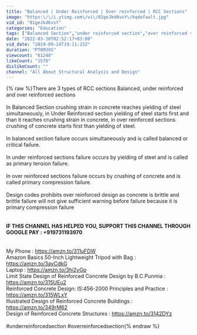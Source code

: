 ```yaml
---
title: "Balanced | Under Reinforced | Over reinforced | RCC Sections"
image: "https:\/\/i.ytimg.com\/vi\/81geJkd6vsY\/hqdefault.jpg"
vid_id: "81geJkd6vsY"
categories: "Education"
tags: ["Balanced Section","under reinforced section","over reinforced section"]
date: "2022-03-30T02:52:17+03:00"
vid_date: "2019-09-14T19:11:15Z"
duration: "PT8M39S"
viewcount: "61248"
likeCount: "1578"
dislikeCount: ""
channel: "All About Structural Analysis and Design"
---
```

{% raw %}There are 3 types of RCC sections Balanced, under reinforced and over reinforced sections<br /><br />In Balanced Section crushing strain in concrete reaches yielding of steel simultaneously, in Under Reinforced section yielding of steel starts first and than it reaches crushing strain in concrete, in over reinforced sections crushing of concrete starts first than yielding of steel.<br /><br />In balanced section failure occurs simultaneously and is called balanced or critical failure.<br /><br />In under reinforced sections failure occurs by yielding of steel and is called as primary tension failure.<br /><br />In over reinforced sections failure occurs by crushing of concrete and is called primary compression failure.<br /><br />Design codes prohibits over reinforced design as concrete is brittle and brittle failure will not give sufficient warning before failure because it is primary compression failure<br /><br />____________________________________________________<br />IF THIS CHANNEL HAS HELPED YOU, SUPPORT THIS CHANNEL THROUGH GOOGLE PAY : +919731193970<br />____________________________________________________<br /><br />My Phone : <a rel="nofollow" target="blank" href="https://amzn.to/311uFDW">https://amzn.to/311uFDW</a><br />Amazon Basics 50-Inch Lightweight Tripod with Bag : <a rel="nofollow" target="blank" href="https://amzn.to/3ayCdkG">https://amzn.to/3ayCdkG</a><br />Laptop : <a rel="nofollow" target="blank" href="https://amzn.to/3hi2yGp">https://amzn.to/3hi2yGp</a><br />Limit State Design of Reinforced Concrete Design by B.C.Punmia : <a rel="nofollow" target="blank" href="https://amzn.to/315UEu2">https://amzn.to/315UEu2</a><br />Reinforced Concrete Design: IS:456-2000 Principles and Practice : <a rel="nofollow" target="blank" href="https://amzn.to/315WLxY">https://amzn.to/315WLxY</a><br />Illustrated Design of Reinforced Concrete Buildings : <a rel="nofollow" target="blank" href="https://amzn.to/349rM62">https://amzn.to/349rM62</a><br />Design of Reinforced Concrete Structures : <a rel="nofollow" target="blank" href="https://amzn.to/3142DYz">https://amzn.to/3142DYz</a><br /><br />#underreinforcedsection #overreinforcedsection{% endraw %}
